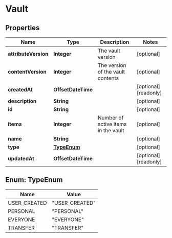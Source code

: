 

# Vault


## Properties

| Name | Type | Description | Notes |
|------------ | ------------- | ------------- | -------------|
|**attributeVersion** | **Integer** | The vault version |  [optional] |
|**contentVersion** | **Integer** | The version of the vault contents |  [optional] |
|**createdAt** | **OffsetDateTime** |  |  [optional] [readonly] |
|**description** | **String** |  |  [optional] |
|**id** | **String** |  |  [optional] |
|**items** | **Integer** | Number of active items in the vault |  [optional] |
|**name** | **String** |  |  [optional] |
|**type** | [**TypeEnum**](#TypeEnum) |  |  [optional] |
|**updatedAt** | **OffsetDateTime** |  |  [optional] [readonly] |



## Enum: TypeEnum

| Name | Value |
|---- | -----|
| USER_CREATED | &quot;USER_CREATED&quot; |
| PERSONAL | &quot;PERSONAL&quot; |
| EVERYONE | &quot;EVERYONE&quot; |
| TRANSFER | &quot;TRANSFER&quot; |



